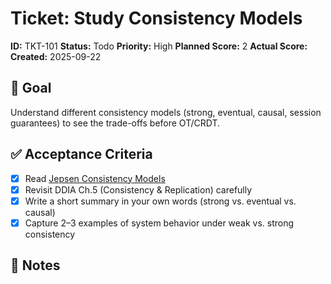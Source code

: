 # Ticket: Study Consistency Models

**ID:** TKT-101
**Status:** Todo
**Priority:** High
**Planned Score:** 2
**Actual Score:** 
**Created:** 2025-09-22

## 🎯 Goal

Understand different consistency models (strong, eventual, causal, session guarantees) to see the trade-offs before OT/CRDT.

## ✅ Acceptance Criteria

* [X] Read [Jepsen Consistency Models](https://jepsen.io/consistency)
* [X] Revisit DDIA Ch.5 (Consistency & Replication) carefully
* [X] Write a short summary in your own words (strong vs. eventual vs. causal)
* [X] Capture 2–3 examples of system behavior under weak vs. strong consistency

## 📝 Notes